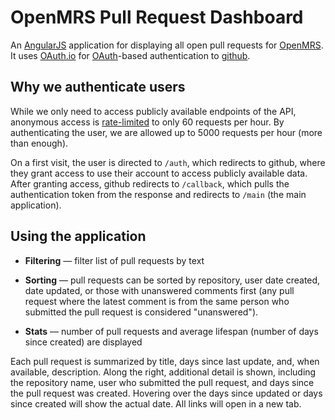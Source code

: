OpenMRS Pull Request Dashboard
==============================

An [AngularJS](https://angularjs.org/) application for displaying
all open pull requests for [OpenMRS](https://github.com/openmrs/).
It uses [OAuth.io](https://oauth.io/) for 
[OAuth](http://en.wikipedia.org/wiki/Oauth)-based authentication to
[github](https://developer.github.com/v3/#authentication).

Why we authenticate users
-------------------------
While we only need to access publicly available endpoints of the 
API, anonymous access is 
[rate-limited](https://developer.github.com/v3/#rate-limiting) to only 
60 requests per hour.  By authenticating the user, we are allowed up to
5000 requests per hour (more than enough).

On a first visit, the user is directed to `/auth`, which redirects to
github, where they grant access to use their account to access publicly
available data.  After granting access, github redirects to `/callback`,
which pulls the authentication token from the response and redirects to
`/main` (the main application).

Using the application
---------------------
* **Filtering** &mdash; filter list of pull requests by text

* **Sorting** &mdash; pull requests can be sorted by repository, user
  date created, date updated, or those with unanswered comments first
  (any pull request where the latest comment is from the same person 
  who submitted the pull request is considered "unanswered").

* **Stats** &mdash; number of pull requests and average lifespan 
  (number of days since created) are displayed

Each pull request is summarized by title, days since last update, and,
when available, description.  Along the right, additional detail is 
shown, including the repository name, user who submitted the pull 
request, and days since the pull request was created.  Hovering over the 
days since updated or days since created will show the actual date.
All links will open in a new tab.
